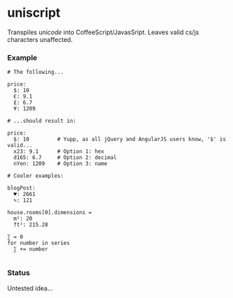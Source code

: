 # uniscript

Transpiles uni*code* into CoffeeScript/JavasSript. Leaves valid cs/js characters unaffected.

### Example
```
# The following...

price:
  $: 10
  €: 9.1
  £: 6.7
  ¥: 1209
  
# ...should result in:

price:
  $: 10         # Yupp, as all jQuery and AngularJS users know, '$' is valid...
  x23: 9.1      # Option 1: hex
  d165: 6.7     # Option 2: decimal
  nYen: 1209    # Option 3: name

# Cooler examples:

blogPost:
  ♥: 2661
  ✎: 121

house.rooms[0].dimensions =
  m²: 20
  ft²: 215.28

∑ = 0
for number in series
  ∑ += number
  

```

### Status
Untested idea...
